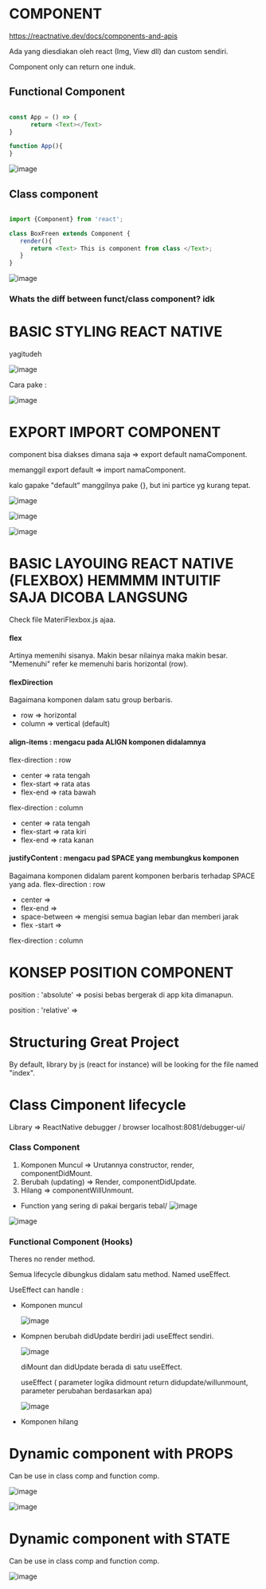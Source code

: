 # COMPONENT 
https://reactnative.dev/docs/components-and-apis

Ada yang diesdiakan oleh react (Img, View dll) dan custom sendiri. 

Component only can return one induk. 

## Functional Component 
```javascript

const App = () => {
      return <Text></Text>
}

function App(){
}
```

![image](https://github.com/affodilajF/ReactNativeMobile-SL/assets/130672181/c4124800-4db1-4ca8-ae4d-155e5c1f6b4b)


## Class component

```javascript

import {Component} from 'react';

class BoxFreen extends Component {
   render(){
      return <Text> This is component from class </Text>;
   }
}
```
![image](https://github.com/affodilajF/ReactNativeMobile-SL/assets/130672181/891ef9b6-440d-4fb1-bc1a-a7a99835ad4a)


### Whats the diff between funct/class component? idk 

# BASIC STYLING REACT NATIVE 
yagitudeh

![image](https://github.com/affodilajF/ReactNativeMobile-SL/assets/130672181/05094567-b2be-443e-82d7-622961f5e3fd) 

Cara pake : 

![image](https://github.com/affodilajF/ReactNativeMobile-SL/assets/130672181/3a07531d-6295-4dc5-b0f1-3fa3074da824)


# EXPORT IMPORT COMPONENT

component bisa diakses dimana saja => export default namaComponent. 

memanggil export default => import namaComponent.

kalo gapake "default" manggilnya pake {}, but ini partice yg kurang tepat.

![image](https://github.com/affodilajF/ReactNativeMobile-SL/assets/130672181/bb3201cf-5d4b-4525-b3c1-d3ffb62c1d07)


![image](https://github.com/affodilajF/ReactNativeMobile-SL/assets/130672181/53a42f26-a187-49ec-895b-a0b1edb818cf)

![image](https://github.com/affodilajF/ReactNativeMobile-SL/assets/130672181/868b338e-1e6d-47cf-b990-4c4b4777ba21)

# BASIC LAYOUING REACT NATIVE (FLEXBOX)  HEMMMM INTUITIF SAJA DICOBA LANGSUNG
Check file MateriFlexbox.js ajaa. 

#### flex 
Artinya memenihi sisanya. Makin besar nilainya maka makin besar. "Memenuhi" refer ke memenuhi baris horizontal (row). 

#### flexDirection 
Bagaimana komponen dalam satu group berbaris. 
- row => horizontal
- column => vertical (default)

#### align-items : mengacu pada ALIGN komponen didalamnya
flex-direction : row
- center => rata tengah
- flex-start => rata atas
- flex-end => rata bawah

flex-direction : column
- center => rata tengah
- flex-start => rata kiri
- flex-end => rata kanan

#### justifyContent : mengacu pad SPACE yang membungkus komponen
Bagaimana komponen didalam parent komponen berbaris terhadap SPACE yang ada. 
flex-direction : row 
- center =>
- flex-end =>
- space-between => mengisi semua bagian lebar dan memberi jarak
- flex -start =>

flex-direction : column 


# KONSEP POSITION COMPONENT
position : 'absolute' => posisi bebas bergerak di app kita dimanapun.

position : 'relative' => 

# Structuring Great Project 
By default, library by js (react for instance) will be looking for the file named "index".

# Class Cimponent lifecycle 
Library => ReactNative debugger / browser localhost:8081/debugger-ui/
### Class Component
1. Komponen Muncul => Urutannya constructor, render, componentDidMount.
2. Berubah (updating) => Render, componentDidUpdate.
3. Hilang => componentWillUnmount.

* Function yang sering di pakai bergaris tebal/
![image](https://github.com/affodilajF/ReactNativeMobile-SL/assets/130672181/1eb9d601-5f77-43c6-bc63-58eae5a97a79)

 ![image](https://github.com/affodilajF/ReactNativeMobile-SL/assets/130672181/b85055b0-6449-4143-9cd9-e0e2ae55c70c)

### Functional Component (Hooks)
Theres no render method.

Semua lifecycle dibungkus didalam satu method. Named useEffect. 

UseEffect can handle :
- Komponen muncul
  
  ![image](https://github.com/affodilajF/ReactNativeMobile-SL/assets/130672181/49f1986d-6f6a-494e-b2ae-9d4fe3a8fadf)
  
- Kompnen berubah
  didUpdate berdiri jadi useEffect sendiri.

  ![image](https://github.com/affodilajF/ReactNativeMobile-SL/assets/130672181/cd96fff7-f31c-4ac5-9cab-e41b94955abb)

  diMount dan didUpdate berada di satu useEffect.

  useEffect ( parameter logika didmount return didupdate/willunmount, parameter perubahan berdasarkan apa)
  
  ![image](https://github.com/affodilajF/ReactNativeMobile-SL/assets/130672181/1c92d826-e826-4ae0-8989-f52ce08f431c)

- Komponen hilang

# Dynamic component with PROPS
Can be use in class comp and function comp. 

![image](https://github.com/affodilajF/ReactNativeMobile-SL/assets/130672181/85f914b5-f7ec-4691-bb6b-435f64de0eb7)

![image](https://github.com/affodilajF/ReactNativeMobile-SL/assets/130672181/a4aba2d7-d8dc-4086-8501-a1285d7ebfd0)


# Dynamic component with STATE
Can be use in class comp and function comp. 

![image](https://github.com/affodilajF/ReactNativeMobile-SL/assets/130672181/82df404f-cb33-4321-970f-d2a4d6f62d5e)




 

   
